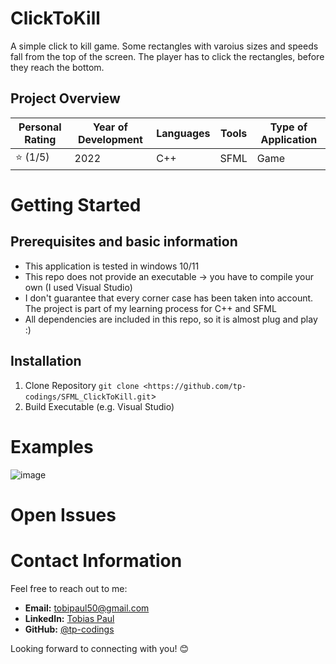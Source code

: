 # ClickToKill
A simple click to kill game. Some rectangles with varoius sizes and speeds fall from the top of the screen. The player has to click the rectangles, before they reach the bottom.

## Project Overview

| Personal Rating | Year of Development | Languages | Tools | Type of Application |
| --- | --- | --- | --- | --- |
| ⭐️ (1/5) | 2022 | C++ | SFML | Game |

# Getting Started
## Prerequisites and basic information

- This application is tested in windows 10/11
- This repo does not provide an executable -> you have to compile your own (I used Visual Studio)
- I don't guarantee that every corner case has been taken into account. The project is part of my learning process for C++ and SFML
- All dependencies are included in this repo, so it is almost plug and play :)

## Installation
1. Clone Repository
`git clone <https://github.com/tp-codings/SFML_ClickToKill.git`>
2. Build Executable (e.g. Visual Studio)

# Examples
![image](https://github.com/tp-codings/SFML_ClickToKill/assets/118997294/c10e6f31-4e9f-482b-a765-b235b6d2567e)

# Open Issues

# Contact Information

Feel free to reach out to me:

- **Email:** [tobipaul50@gmail.com](mailto:tobipaul50@gmail.com)
- **LinkedIn:** [Tobias Paul](https://www.linkedin.com/in/tobias-paul-657513276/)
- **GitHub:** [@tp-codings](https://github.com/tp-codings)

Looking forward to connecting with you! 😊

